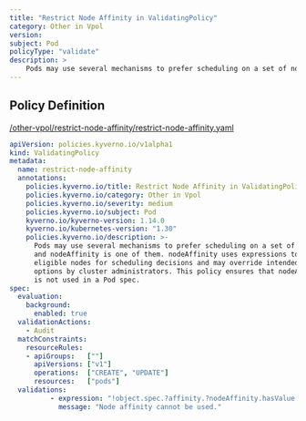 ```yaml
---
title: "Restrict Node Affinity in ValidatingPolicy"
category: Other in Vpol
version: 
subject: Pod
policyType: "validate"
description: >
    Pods may use several mechanisms to prefer scheduling on a set of nodes, and nodeAffinity is one of them. nodeAffinity uses expressions to select eligible nodes for scheduling decisions and may override intended placement options by cluster administrators. This policy ensures that nodeAffinity is not used in a Pod spec.
---
```


## Policy Definition
<a href="https://github.com/kyverno/policies/raw/main//other-vpol/restrict-node-affinity/restrict-node-affinity.yaml" target="-blank">/other-vpol/restrict-node-affinity/restrict-node-affinity.yaml</a>

```yaml
apiVersion: policies.kyverno.io/v1alpha1
kind: ValidatingPolicy
metadata:
  name: restrict-node-affinity
  annotations:
    policies.kyverno.io/title: Restrict Node Affinity in ValidatingPolicy
    policies.kyverno.io/category: Other in Vpol 
    policies.kyverno.io/severity: medium
    policies.kyverno.io/subject: Pod
    kyverno.io/kyverno-version: 1.14.0
    kyverno.io/kubernetes-version: "1.30"
    policies.kyverno.io/description: >-
      Pods may use several mechanisms to prefer scheduling on a set of nodes,
      and nodeAffinity is one of them. nodeAffinity uses expressions to select
      eligible nodes for scheduling decisions and may override intended placement
      options by cluster administrators. This policy ensures that nodeAffinity
      is not used in a Pod spec.
spec:
  evaluation:
    background:
      enabled: true 
  validationActions: 
    - Audit
  matchConstraints:
    resourceRules:
    - apiGroups:   [""]
      apiVersions: ["v1"]
      operations:  ["CREATE", "UPDATE"]
      resources:   ["pods"]
  validations:
          - expression: "!object.spec.?affinity.?nodeAffinity.hasValue()"
            message: "Node affinity cannot be used."


```

